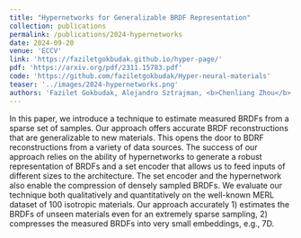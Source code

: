 ```yaml
---
title: "Hypernetworks for Generalizable BRDF Representation"
collection: publications
permalink: /publications/2024-hypernetworks
date: 2024-09-20
venue: 'ECCV'
link: 'https://faziletgokbudak.github.io/hyper-page/'
pdf: 'https://arxiv.org/pdf/2311.15783.pdf'
code: 'https://github.com/faziletgokbudak/Hyper-neural-materials'
teaser: '../images/2024-hypernetworks.png'
authors: 'Fazilet Gokbudak, Alejandro Sztrajman, <b>Chenliang Zhou</b>, Fangcheng Zhong, Rafal Mantiuk, Cengiz Oztireli'
---
```


In this paper, we introduce a technique to estimate measured BRDFs from a sparse set of samples. Our approach offers accurate BRDF reconstructions that are generalizable to new materials. This opens the door to BDRF reconstructions from a variety of data sources. The success of our approach relies on the ability of hypernetworks to generate a robust representation of BRDFs and a set encoder that allows us to feed inputs of different sizes to the architecture. The set encoder and the hypernetwork also enable the compression of densely sampled BRDFs. We evaluate our technique both qualitatively and quantitatively on the well-known MERL dataset of 100 isotropic materials. Our approach accurately 1) estimates the BRDFs of unseen materials even for an extremely sparse sampling, 2) compresses the measured BRDFs into very small embeddings, e.g., 7D.
